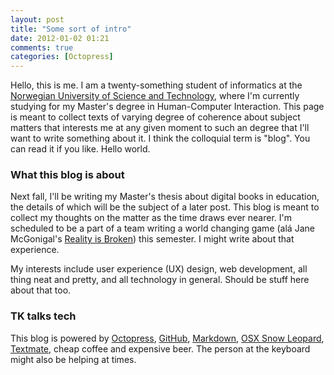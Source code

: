 ```yaml
---
layout: post
title: "Some sort of intro"
date: 2012-01-02 01:21
comments: true
categories: [Octopress]
---
```


Hello, this is me. I am a twenty-something student of informatics at the [Norwegian University of Science and Technology](http://ntnu.edu), where I'm currently studying for my Master's degree in Human-Computer Interaction. This page is meant to collect texts of varying degree of coherence about subject matters that interests me at any given moment to such an degree that I'll want to write something about it. I think the colloquial term is "blog". You can read it if you like. Hello world.


### What this blog is about
Next fall, I'll be writing my Master's thesis about digital books in education, the details of which will be the subject of a later post. This blog is meant to collect my thoughts on the matter as the time draws ever nearer. I'm scheduled to be a part of a team writing a world changing game (alá Jane McGonigal's [Reality is Broken](http://realityisbroken.org/)) this semester. I might write about that experience.

My interests include user experience (UX) design, web development, all thing neat and pretty, and all technology in general. Should be stuff here about that too.


### TK talks tech
This blog is powered by [Octopress](http://octopress.org/), [GitHub](http://github.com), [Markdown](http://daringfireball.net/projects/markdown/), [OSX Snow Leopard](http://apple.com), [Textmate](http://macromates.com/), cheap coffee and expensive beer. The person at the keyboard might also be helping at times.